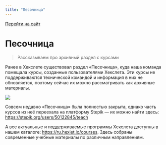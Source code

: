 ```yaml
---
title: "Песочница"
---
```


[Перейти на сайт](https://ru.hexlet.io)

# Песочница

> Рассказываем про архивный раздел с курсами

Ранее в Хекслете существовал раздел «Песочница», куда наша команда помещала курсы, созданные пользователями Хекслета. Эти курсы не поддерживаются технической командой и информация в них не обновляется, поэтому сейчас их можно рассматривать как архивные материалы.

![](/img/docs/img-143.png)

Совсем недавно «Песочница» была полностью закрыта, однако часть курсов из неё переехала на платформу Stepik — их можно найти здесь: https://stepik.org/users/50122845/teach

А все актуальные и поддерживаемые программы Хекслета доступны в нашем каталоге: https://ru.hexlet.io/courses. Здесь собраны современные учебные материалы по различным направлениям.

